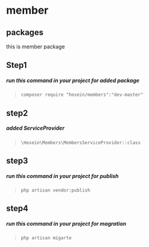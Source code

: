# member
## packages
this is member package
## Step1
##### run this command in your project for added package
>`composer require "hosein/members":"dev-master"`
## step2
##### added ServiceProvider
>`\Hosein\Members\MembersServiceProvider::class`
## step3
##### run this command in your project for publish
>`php artisan vendor:publish`
## step4
##### run this command in your project for magration
>`php artisan migarte`
